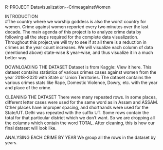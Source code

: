 R-PROJECT Datavisualization--CrimeagainstWomen

INTRODUCTION  
#The country where we worship goddess is also the worst country for women. Crime against women reported every two minutes over the last decade.
The main agenda of this project is to analyze crime data by following all the steps required for the complete data visualization.
Throughout this project,we will try to see if at all there is a reduction in crimes as the year count increases. We will visualize each column of data (mentioned above) state-wise & year-wise, and thus visualize it in a much better way. 

DOWNLOADING THE DATASET
Dataset is from Kaggle: View it here. This dataset contains statistics of various crimes cases against women from the year 2018–2020 with State or Union Territories.
The dataset contains the various crimes stats like Rape, Domestic Violence, Dowry, etc. with the year and place of the crime.

CLEANING THE DATASET
There were many repeated rows. In some places, different letter cases were used for the same word as in Assam and ASSAM. Other places have improper spacing, and shorthands were used for the State/UT. Delhi was repeated with the suffix UT.
Some rows contain the total for that particular district which we don’t want. So we are dropping all the columns which contain the word TOTAL.
After cleaning, this is how our final dataset will look like.

ANALYSING EACH CRIME BY YEAR
We group all the rows in the dataset by years.
